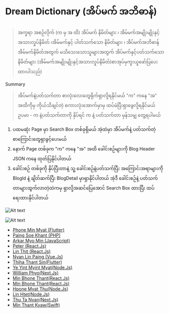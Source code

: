 # Dream Dictionary (အိပ်မက် အဘိဓာန်)
> အက္ခရာ အစဉ်လိုက်  (က မှ အ ထိ)
အိပ်မက် နိမိတ်များ ၊ အိမ်မက်အမျိုးမျိုးနှင့်အသားလှုပ်နိမိတ် ၊အိမ်မက်နှင့် ပါတ်သက်သော နိမိတ်များ ၊ အိပ်မက်အဘိဓာန် အိမ်မက်နိမိတ်အတွက် မသိသေးသောသူများအတွက် 
အိပ်မက်နှင့်ပတ်သက်သော နိမိတ်များ 
(အိမ်မက်အမျိုးမျိုးနှင့်အသားလှုပ်နိမိတ်)စာအုပ်မှကူးယူဖော်ပြပေးထားပါသည်)

Summary
> အိပ်မက်နဲ့ပတ်သက်တာ စာလုံးလေးတွေရိုက်ရှာလို့ရနိုင်မယ်
"က" ကနေ "အ" အထိကိုမှ ကိုယ်သိချင်တဲ့ စကားလုံးအောက်မှာမှ ထပ်မံပြီးရှာဖွေလို့ရနိုင်မယ် 
ဥပမာ - က နဲ့ပတ်သက်တာကို နှိပ်ရင် က နဲ့ ပတ်သက်တာ မှန်သမျှ တွေ့ရပါမယ်

1. ပထမဆုံး Page မှာ Search Box တစ်ခုရှိမယ် အဲ့ထဲမှာ အိပ်မက်နဲ့ ပတ်သက်တဲ့ စာကြောင်းတွေရှာခွင့်ပေးမယ်
2. နောက် Page တစ်ခုက "က" ကနေ "အ" အထိ ခေါင်းစဉ်များကို Blog Header JSON ကနေ ထုတ်ပြနိုင်ပါတယ်
3. ခေါင်းစဉ် တစ်ခုကို နှိပ်ပြီးတာနဲ့ 
သူ့ ခေါင်းစဉ်နဲ့ပတ်သက်ပြီး အကြောင်းအရာများကို BlogId နဲ့ ချိတ်ဆက်ပြီး BlogDetail မှာရှာနိုင်ပါတယ်
အဲ့ဒီ ခေါင်းစဉ်နဲ့ ပတ်သက်တာများထွက်လာတဲ့ထဲကမှ ရှာလို့အဆင်ပြေအောင် Search Box ထားပြီး ထပ်ရေးထားနိုင်ပါတယ်


![Alt text](https://raw.githubusercontent.com/sannlynnhtun-coding/Dream-Dictionary/main/Dream%20Dictionary%20Flow.jpg)

![Alt text](https://raw.githubusercontent.com/sannlynnhtun-coding/Dream-Dictionary/main/Dream%20Dictionary%20Mind%20Map.PNG)
- [Phone Min Myat (Flutter)](https://github.com/PhoneMinMyat/dream_dictionary_flutter)
- [Paing Soe Khant (PHP)](https://github.com/PaingSKhant/Dream-Dictionary)
- [Arkar Myo Min (JavaScript)](https://github.com/akmm-dev/dream-dictionary)
- [Peter (React.Js)](https://github.com/peterlianpi/dream-dictionary)
- [Lin Thit (React.Js)](https://github.com/LinThit27/DreamDictionaryMiniProject.git)
- [Nyan Lin Paing (Vue.Js)](https://github.com/LinPaing21/Dream-Dictionary)
- [Thiha Thant Sin(Flutter)](https://github.com/ThihaThantSin777/dreams-api)
- [Ye Yint Myint Myat(Node.Js)](https://github.com/YeYint3424/Dream-Dictionary)
- [William Phyo(Next.Js)](https://github.com/phyoko72/dream-dictionary)
- [Min Bhone Thant(React.Js)](https://github.com/Antaraes/dream_dictionary)
- [Min Bhone Thant(React.Js)](https://github.com/Antaraes/dream_dictionary)
- [Hpone Myat Thu(Node.Js)](https://github.com/HponeMyatThu/HMT_DreamDictionary)
- [Lin Htet(Node.Js)](https://github.com/LinnHtet29/dream-dictionary)
- [Thu Ta Nyan(Next.Js)](https://github.com/thutashein/Dream-Dictionary)
- [Min Thant Kyaw(Swift)](https://github.com/minthantkyaw28/Dream-Dictionary)
